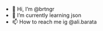 - 👋 Hi, I’m @brtngr
- 🌱 I’m currently learning json
- 📫 How to reach me ig @ali.barata



<!---
brtngr/brtngr is a ✨ special ✨ repository because its `README.md` (this file) appears on your GitHub profile.
You can click the Preview link to take a look at your changes.
--->
